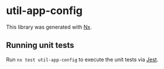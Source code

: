 # util-app-config

This library was generated with [Nx](https://nx.dev).

## Running unit tests

Run `nx test util-app-config` to execute the unit tests via [Jest](https://jestjs.io).
